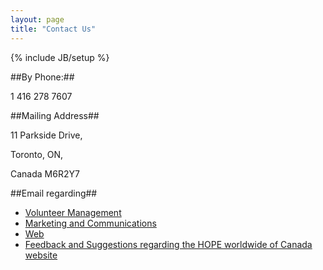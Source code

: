 ```yaml
---
layout: page
title: "Contact Us"
---
```

{% include JB/setup %}

##By Phone:##

1 416 278 7607

##Mailing Address##

11 Parkside Drive,

Toronto, ON,

Canada M6R2Y7

 

##Email regarding##

* [Volunteer Management](http://google.com "Volunteer Management")
* [Marketing and Communications](http://google.com "Marketing and Communications")
* [Web](http://google.com "Web")
* [Feedback and Suggestions regarding the HOPE worldwide of Canada website](http://google.com "Contact Us")


